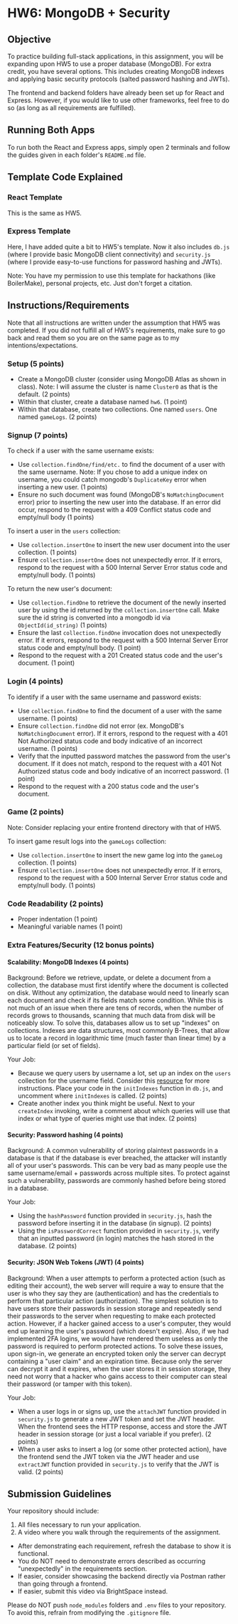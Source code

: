 # HW6: MongoDB + Security

## Objective
To practice building full-stack applications, in this assignment, you will be expanding upon HW5 to use a proper database (MongoDB). For extra credit, you have several options. This includes creating MongoDB indexes and applying basic security protocols (salted password hashing and JWTs).

The frontend and backend folders have already been set up for React and Express. However, if you would like to use other frameworks, feel free to do so (as long as all requirements are fulfilled).

## Running Both Apps
To run both the React and Express apps, simply open 2 terminals and follow the guides given in each folder's `README.md` file.

## Template Code Explained

### React Template
This is the same as HW5.

### Express Template
Here, I have added quite a bit to HW5's template. Now it also includes `db.js` (where I provide basic MongoDB client connectivity) and `security.js` (where I provide easy-to-use functions for password hashing and JWTs).

Note: You have my permission to use this template for hackathons (like BoilerMake), personal projects, etc. Just don't forget a citation.

## Instructions/Requirements

Note that all instructions are written under the assumption that HW5 was completed. If you did not fulfill all of HW5's requirements, make sure to go back and read them so you are on the same page as to my intentions/expectations.

### Setup (5 points)

- Create a MongoDB cluster (consider using MongoDB Atlas as shown in class). Note: I will assume the cluster is name `Cluster0` as that is the default. (2 points)
- Within that cluster, create a database named `hw6`. (1 point)
- Within that database, create two collections. One named `users`. One named `gameLogs`. (2 points)

### Signup (7 points)

To check if a user with the same username exists:
- Use `collection.findOne/find/etc.` to find the document of a user with the same username. Note: If you chose to add a unique index on username, you could catch mongodb's `DuplicateKey` error when inserting a new user. (1 points)
- Ensure no such document was found (MongoDB's `NoMatchingDocument` error) prior to inserting the new user into the database. If an error did occur, respond to the request with a 409 Conflict status code and empty/null body (1 points)

To insert a user in the `users` collection:
- Use `collection.insertOne` to insert the new user document into the user collection. (1 points)
- Ensure `collection.insertOne` does not unexpectedly error. If it errors, respond to the request with a 500 Internal Server Error status code and empty/null body. (1 points)

To return the new user's document:
- Use `collection.findOne` to retrieve the document of the newly inserted user by using the id returned by the `collection.insertOne` call. Make sure the id string is converted into a mongodb id via `ObjectId(id_string)` (1 points)
- Ensure the last `collection.findOne` invocation does not unexpectedly error. If it errors, respond to the request with a 500 Internal Server Error status code and empty/null body. (1 point)
- Respond to the request with a 201 Created status code and the user's document. (1 point)

### Login (4 points)

To identify if a user with the same username and password exists:
- Use `collection.findOne` to find the document of a user with the same username. (1 points)
- Ensure `collection.findOne` did not error (ex. MongoDB's `NoMatchingDocument` error). If it errors, respond to the request with a 401 Not Authorized status code and body indicative of an incorrect username. (1 points)
- Verify that the inputted password matches the password from the user's document. If it does not match, respond to the request with a 401 Not Authorized status code and body indicative of an incorrect password. (1 point)
- Respond to the request with a 200 status code and the user's document.

### Game (2 points)
Note: Consider replacing your entire frontend directory with that of HW5.

To insert game result logs into the `gameLogs` collection:
- Use `collection.insertOne` to insert the new game log into the `gameLog` collection. (1 points)
- Ensure `collection.insertOne` does not unexpectedly error. If it errors, respond to the request with a 500 Internal Server Error status code and empty/null body. (1 points)

### Code Readability (2 points)
- Proper indentation (1 point)
- Meaningful variable names (1 point)

### Extra Features/Security (12 bonus points)

#### Scalability: MongoDB Indexes (4 points)
Background: Before we retrieve, update, or delete a document from a collection, the database must first identify where the document is collected on disk. Without any optimization, the database would need to linearly scan each document and check if its fields match some condition. While this is not much of an issue when there are tens of records, when the number of records grows to thousands, scanning that much data from disk will be noticeably slow. To solve this, databases allow us to set up "indexes" on collections. Indexes are data structures, most commonly B-Trees, that allow us to locate a record in logarithmic time (much faster than linear time) by a particular field (or set of fields).

Your Job:
- Because we query users by username a lot, set up an index on the `users` collection for the username field. Consider this [resource](https://www.mongodb.com/docs/manual/core/indexes/create-index/) for more instructions. Place your code in the `initIndexes` function in `db.js`, and uncomment where `initIndexes` is called. (2 points)
- Create another index you think might be useful. Next to your `createIndex` invoking, write a comment about which queries will use that index or what type of queries might use that index. (2 points)

#### Security: Password hashing (4 points)
Background: A common vulnerability of storing plaintext passwords in a database is that if the database is ever breached, the attacker will instantly all of your user's passwords. This can be very bad as many people use the same username/email + passwords across multiple sites. To protect against such a vulnerability, passwords are commonly hashed before being stored in a database.

Your Job:
- Using the `hashPassword` function provided in `security.js`, hash the password before inserting it in the database (in signup). (2 points)
- Using the `isPasswordCorrect` function provided in `security.js`, verify that an inputted password (in login) matches the hash stored in the database. (2 points)

#### Security: JSON Web Tokens (JWT) (4 points)
Background: When a user attempts to perform a protected action (such as editing their account), the web server will require a way to ensure that the user is who they say they are (authentication) and has the credentials to perform that particular action (authorization). The simplest solution is to have users store their passwords in session storage and repeatedly send their passwords to the server when requesting to make each protected action. However, if a hacker gained access to a user's computer, they would end up learning the user's password (which doesn't expire). Also, if we had implemented 2FA logins, we would have rendered them useless as only the password is required to perform protected actions. To solve these issues, upon sign-in, we generate an encrypted token only the server can decrypt containing a "user claim" and an expiration time. Because only the server can decrypt it and it expires, when the user stores it in session storage, they need not worry that a hacker who gains access to their computer can steal their password (or tamper with this token).

Your Job:
- When a user logs in or signs up, use the `attachJWT` function provided in `security.js` to generate a new JWT token and set the JWT header. When the frontend sees the HTTP response, access and store the JWT header in session storage (or just a local variable if you prefer). (2 points)
- When a user asks to insert a log (or some other protected action), have the frontend send the JWT token via the JWT header and use `extractJWT` function provided in `security.js` to verify that the JWT is valid. (2 points)

## Submission Guidelines

Your repository should include:
1. All files necessary to run your application.
2. A video where you walk through the requirements of the assignment.
 - After demonstrating each requirement, refresh the database to show it is functional.
 - You do NOT need to demonstrate errors described as occurring "unexpectedly" in the requirements section.
 - If easier, consider showcasing the backend directly via Postman rather than going through a frontend.
 - If easier, submit this video via BrightSpace instead.

Please do NOT push `node_modules` folders and `.env` files to your repository. To avoid this, refrain from modifying the `.gitignore` file.
